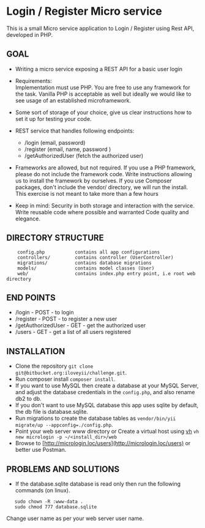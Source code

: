 Login / Register Micro service
===============================
This is a small Micro service application to Login / Register using Rest API, developed in PHP.

 GOAL
---------------
 * Writing a micro service exposing a REST API for a basic user login
 
 * Requirements:  
   Implementation must use PHP. You are free to use any framework for the task. Vanilla PHP is acceptable as well but ideally we would like to see usage of an established microframework.
 
 * Some sort of storage of your choice, give us clear instructions how to set it up for testing your code.
 
 * REST service that handles following endpoints: 
    * /login (email, password)
    * /register (email, name, password )
    * /getAuthorizedUser (fetch the authorized user)
 
 * Frameworks are allowed, but not required.
 If you use a PHP framework, please do not include the framework code. Write instructions allowing us to install the framework by ourselves.
 If you use Composer packages, don't include the vendor/ directory, we will run the install.
 This exercise is not meant to take more than a few hours
 
 * Keep in mind:
 Security in both storage and interaction with the service.
 Write reusable code where possible and warranted
 Code quality and elegance.
 
 DIRECTORY STRUCTURE
 -------------------
 
 ```
     config.php           contains all app configurations
     controllers/         contains controller (UserController)
     migrations/          contains database migrations
     models/              contains model classes (User)
     web/                 contains index.php entry point, i.e root web directory
 ```
 END POINTS
 ---------------
   * /login - POST - to login
   * /register - POST - to register a new user
   * /getAuthorizedUser - GET - get the authorized user 
   * /users - GET - get a list of all users registered 
 
 INSTALLATION
 ---------------
   * Clone the repository `git clone git@bitbucket.org:iloveyii/challenge.git`.
   * Run composer install `composer install`.
   * If you want to use MySQL then create a database at your MySQL Server, and adjust the database credentials in the `config.php`, and also rename db2 to db.
   * If you don't want to use MySQL database this app uses sqlite by default, the db file is database.sqlite.
   * Run migrations to create the database tables as `vendor/bin/yii migrate/up --appconfig=./config.php`.
   * Point your web server www directory or Create a virtual host using [vh](https://github.com/iloveyii/vh) `vh new micrologin -p ~/<install_dir>/web`
   * Browse to [http://micrologin.loc/users](http://micrologin.loc/users) or better use Postman.
 
 PROBLEMS AND SOLUTIONS
 ---------------
 * If the database.sqlite database is read only then run the following commands (on linux).
 ```
    sudo chown -R :www-data .
    sudo chmod 777 database.sqlite
 ```
 Change user name as per your web server user name.